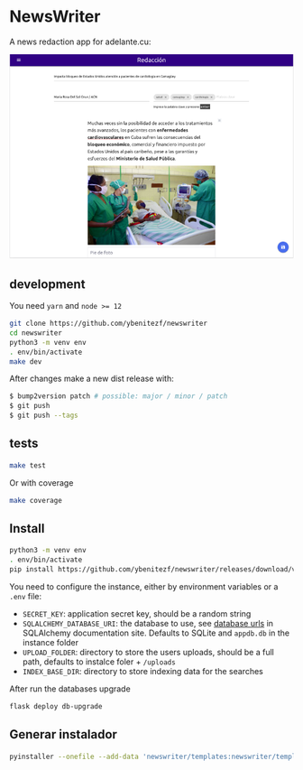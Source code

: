 # NewsWriter

A news redaction app for adelante.cu:

![NewsWriter UI](newswriter.png)

## development

You need `yarn` and `node >= 12`

```bash
git clone https://github.com/ybenitezf/newswriter
cd newswriter
python3 -m venv env
. env/bin/activate
make dev
```

After changes make a new dist release with:

```bash
$ bump2version patch # possible: major / minor / patch
$ git push
$ git push --tags
```

## tests

```bash
make test
```

Or with coverage

```bash
make coverage
```

## Install

```bash
python3 -m venv env
. env/bin/activate
pip install https://github.com/ybenitezf/newswriter/releases/download/v0.0.5/newswriter-0.0.5-py2.py3-none-any.whl
```

You need to configure the instance, either by environment variables or a `.env` file:

- `SECRET_KEY`: application secret key, should be a random string
- `SQLALCHEMY_DATABASE_URI`: the database to use, see [database urls](https://docs.sqlalchemy.org/en/14/core/engines.html#database-urls) in SQLAlchemy documentation site. Defaults to SQLite and `appdb.db` in the instance folder
- `UPLOAD_FOLDER`: directory to store the users uploads, should be a full path, defaults to instalce foler + `/uploads`
- `INDEX_BASE_DIR`: directory to store indexing data for the searches

After run the databases upgrade

```bash
flask deploy db-upgrade
```

## Generar instalador

```bash
pyinstaller --onefile --add-data 'newswriter/templates:newswriter/templates' --add-data 'newswriter/static:newswriter/static' --add-data 'newswriter/migrations:newswriter/migrations' --hiddenimport=newswriter.config newswritercli.py
```
